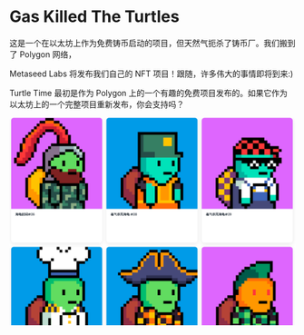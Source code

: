 # Gas Killed The Turtles

这是一个在以太坊上作为免费铸币启动的项目，但天然气扼杀了铸币厂。我们搬到了 Polygon 网络，

Metaseed Labs 将发布我们自己的 NFT 项目！跟随，许多伟大的事情即将到来:)

Turtle Time 最初是作为 Polygon 上的一个有趣的免费项目发布的。如果它作为以太坊上的一个完整项目重新发布，你会支持吗？

![nft](1661709007132.png)
